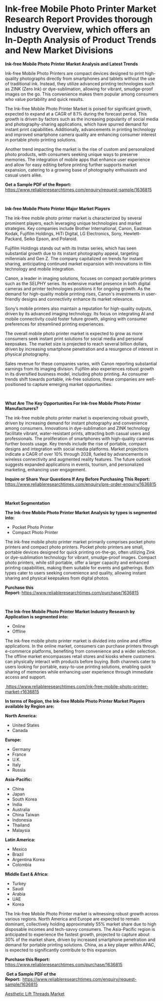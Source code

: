 <p><h1>Ink-free Mobile Photo Printer Market Research Report Provides thorough Industry Overview, which offers an In-Depth Analysis of Product Trends and New Market Divisions</h1></p><p><strong>Ink-free Mobile Photo Printer Market Analysis and Latest Trends</strong></p>
<p><p>Ink-free Mobile Photo Printers are compact devices designed to print high-quality photographs directly from smartphones and tablets without the use of traditional ink. Instead, they utilize advanced printing technologies such as ZINK (Zero Ink) or dye-sublimation, allowing for vibrant, smudge-proof images on the go. This convenience makes them popular among consumers who value portability and quick results.</p><p>The Ink-free Mobile Photo Printer Market is poised for significant growth, expected to expand at a CAGR of 8.1% during the forecast period. This growth is driven by factors such as the increasing popularity of social media and photography-sharing applications, which have spurred demand for instant print capabilities. Additionally, advancements in printing technology and improved smartphone camera quality are enhancing consumer interest in portable photo printing solutions. </p><p>Another trend impacting the market is the rise of custom and personalized photo products, with consumers seeking unique ways to preserve memories. The integration of mobile apps that enhance user experience and allow for easy editing before printing further supports market expansion, catering to a growing base of photography enthusiasts and casual users alike.</p></p>
<p><strong>Get a Sample PDF of the Report:&nbsp;</strong> <a href="https://www.reliableresearchtimes.com/enquiry/request-sample/1636815?utm_campaign=3040&utm_medium=2&utm_source=Github&utm_content=ia&utm_term=23032025&utm_id=ink-free-mobile-photo-printer">https://www.reliableresearchtimes.com/enquiry/request-sample/1636815</a></p>
<p>&nbsp;</p>
<p><strong>Ink-free Mobile Photo Printer Major Market Players</strong></p>
<p><p>The ink-free mobile photo printer market is characterized by several prominent players, each leveraging unique technologies and market strategies. Key companies include Brother International, Canon, Eastman Kodak, Fujifilm Holdings, HiTi Digital, LG Electronics, Sony, Hewlett-Packard, Seiko Epson, and Polaroid.</p><p>Fujifilm Holdings stands out with its Instax series, which has seen substantial growth due to its instant photography appeal, targeting millennials and Gen Z. The company capitalized on trends for instant sharing, anticipating continued market expansion with innovations in film technology and mobile integration.</p><p>Canon, a leader in imaging solutions, focuses on compact portable printers such as the SELPHY series. Its extensive market presence in both digital cameras and printer technologies positions it for ongoing growth. As the demand for high-quality mobile printing rises, Canon's investments in user-friendly designs and connectivity enhance its market relevance.</p><p>Sony’s mobile printers also maintain a reputation for high-quality outputs, driven by its advanced imaging technology. Its focus on integrating AI and mobile connectivity could foster future growth, aligning with consumer preferences for streamlined printing experiences.</p><p>The overall mobile photo printer market is expected to grow as more consumers seek instant print solutions for social media and personal keepsakes. The market size is projected to reach several billion dollars, driven by increasing smartphone penetration and a resurgence of interest in physical photography.</p><p>Sales revenue for these companies varies, with Canon reporting substantial earnings from its imaging division. Fujifilm also experiences robust growth in its diversified business model, including photo printing. As consumer trends shift towards portable, ink-free solutions, these companies are well-positioned to capture emerging market opportunities.</p></p>
<p>&nbsp;</p>
<p><strong>What Are The Key Opportunities For Ink-free Mobile Photo Printer Manufacturers?</strong></p>
<p><p>The ink-free mobile photo printer market is experiencing robust growth, driven by increasing demand for instant photography and convenience among consumers. Innovations in dye-sublimation and ZINK technology facilitate vibrant, water-resistant prints, attracting both casual users and professionals. The proliferation of smartphones with high-quality cameras further boosts usage. Key trends include the rise of portable, compact designs and integration with social media platforms. Market projections indicate a CAGR of over 10% through 2028, fueled by advancements in wireless connectivity and augmented reality features. The future outlook suggests expanded applications in events, tourism, and personalized marketing, enhancing user engagement.</p></p>
<p><strong>Inquire or Share Your Questions If Any Before Purchasing This Report:</strong> <a href="https://www.reliableresearchtimes.com/enquiry/pre-order-enquiry/1636815?utm_campaign=3040&utm_medium=2&utm_source=Github&utm_content=ia&utm_term=23032025&utm_id=ink-free-mobile-photo-printer">https://www.reliableresearchtimes.com/enquiry/pre-order-enquiry/1636815</a></p>
<p>&nbsp;</p>
<p><strong>Market Segmentation</strong></p>
<p><strong>The Ink-free Mobile Photo Printer Market Analysis by types is segmented into:</strong></p>
<p><ul><li>Pocket Photo Printer</li><li>Compact Photo Printer</li></ul></p>
<p><p>The ink-free mobile photo printer market primarily comprises pocket photo printers and compact photo printers. Pocket photo printers are small, portable devices designed for quick printing on-the-go, often utilizing Zink or dye-sublimation technology for vibrant, smudge-proof images. Compact photo printers, while still portable, offer a larger capacity and enhanced printing capabilities, making them suitable for events and gatherings. Both types cater to users seeking convenience and quality, allowing instant sharing and physical keepsakes from digital photos.</p></p>
<p><strong>Purchase this Report:&nbsp;</strong><a href="https://www.reliableresearchtimes.com/purchase/1636815?utm_campaign=3040&utm_medium=2&utm_source=Github&utm_content=ia&utm_term=23032025&utm_id=ink-free-mobile-photo-printer">https://www.reliableresearchtimes.com/purchase/1636815</a></p>
<p>&nbsp;</p>
<p><strong>The Ink-free Mobile Photo Printer Market Industry Research by Application is segmented into:</strong></p>
<p><ul><li>Online</li><li>Offline</li></ul></p>
<p><p>The ink-free mobile photo printer market is divided into online and offline applications. In the online market, consumers can purchase printers through e-commerce platforms, benefiting from convenience and a wider selection. The offline market encompasses retail stores and kiosks where customers can physically interact with products before buying. Both channels cater to users looking for portable, easy-to-use printing solutions, enabling quick sharing of memories while enhancing user experience through immediate access and support.</p></p>
<p><a href="https://www.reliableresearchtimes.com/ink-free-mobile-photo-printer-market-r1636815?utm_campaign=3040&utm_medium=2&utm_source=Github&utm_content=ia&utm_term=23032025&utm_id=ink-free-mobile-photo-printer">&nbsp;https://www.reliableresearchtimes.com/ink-free-mobile-photo-printer-market-r1636815</a></p>
<p><strong>In terms of Region, the Ink-free Mobile Photo Printer Market Players available by Region are:</strong></p>
<p>
    <p> <strong> North America: </strong>
        <ul>
            <li>United States</li>
            <li>Canada</li>
        </ul>
        </p> 
    <p> <strong> Europe: </strong>
        <ul>
            <li>Germany</li>
            <li>France</li>
            <li>U.K.</li>
            <li>Italy</li>
            <li>Russia</li>
        </ul>
        </p> 
    <p> <strong> Asia-Pacific: </strong>
        <ul>
            <li>China</li>
            <li>Japan</li>
            <li>South Korea</li>
            <li>India</li>
            <li>Australia</li>
            <li>China Taiwan</li>
            <li>Indonesia</li>
            <li>Thailand</li>
            <li>Malaysia</li>
        </ul>
        </p> 
    <p> <strong> Latin America: </strong>
        <ul>
            <li>Mexico</li>
            <li>Brazil</li>
            <li>Argentina Korea</li>
            <li>Colombia</li>
        </ul>
        </p> 
    <p> <strong> Middle East & Africa: </strong>
        <ul>
            <li>Turkey</li>
            <li>Saudi</li>
            <li>Arabia</li>
            <li>UAE</li>
            <li>Korea</li>
        </ul>
    </p>
    </p>
<p><p>The Ink-free Mobile Photo Printer market is witnessing robust growth across various regions. North America and Europe are expected to remain dominant, collectively holding approximately 55% market share due to high disposable incomes and tech-savvy consumers. The Asia-Pacific region is anticipated to experience the fastest growth, projected to capture about 30% of the market share, driven by increased smartphone penetration and demand for portable printing solutions. China, as a key player within APAC, is expected to significantly contribute to this expansion.</p></p>
<p><strong>Purchase this Report: </strong><a href="https://www.reliableresearchtimes.com/purchase/1636815?utm_campaign=3040&utm_medium=2&utm_source=Github&utm_content=ia&utm_term=23032025&utm_id=ink-free-mobile-photo-printer">https://www.reliableresearchtimes.com/purchase/1636815</a></p>
<p>&nbsp;<strong>Get a Sample PDF of the Report:&nbsp;&nbsp;</strong><a href="https://www.reliableresearchtimes.com/enquiry/request-sample/1636815?utm_campaign=3040&utm_medium=2&utm_source=Github&utm_content=ia&utm_term=23032025&utm_id=ink-free-mobile-photo-printer">https://www.reliableresearchtimes.com/enquiry/request-sample/1636815</a></p>
<p><strong></strong></p>
<p><p><a href="https://github.com/vigoseiler/Market-Research-Report-List-1/blob/main/aesthetic-lift-threads-market.md?utm_campaign=3040&utm_medium=2&utm_source=Github&utm_content=ia&utm_term=23032025&utm_id=ink-free-mobile-photo-printer">Aesthetic Lift Threads Market</a></p></p>